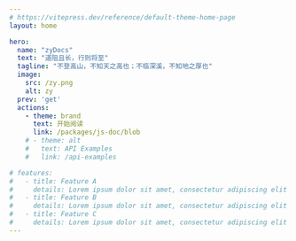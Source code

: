 ```yaml
---
# https://vitepress.dev/reference/default-theme-home-page
layout: home

hero:
  name: "zyDocs"
  text: "道阻且长，行则将至"
  tagline: "不登高山，不知天之高也；不临深溪，不知地之厚也"
  image:
    src: /zy.png
    alt: zy
  prev: 'get'
  actions:
    - theme: brand
      text: 开始阅读
      link: /packages/js-doc/blob
    # - theme: alt
    #   text: API Examples
    #   link: /api-examples

# features:
#   - title: Feature A
#     details: Lorem ipsum dolor sit amet, consectetur adipiscing elit
#   - title: Feature B
#     details: Lorem ipsum dolor sit amet, consectetur adipiscing elit
#   - title: Feature C
#     details: Lorem ipsum dolor sit amet, consectetur adipiscing elit
---
```


